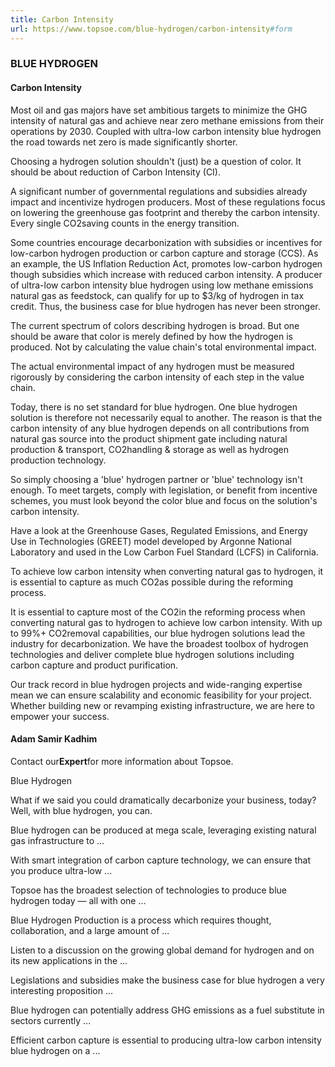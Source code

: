 ```yaml
---
title: Carbon Intensity
url: https://www.topsoe.com/blue-hydrogen/carbon-intensity#form
---
```


### BLUE HYDROGEN

#### Carbon Intensity

Most oil and gas majors have set ambitious targets to minimize the GHG intensity of natural gas and achieve near zero methane emissions from their operations by 2030. Coupled with ultra-low carbon intensity blue hydrogen the road towards net zero is made significantly shorter.

Choosing a hydrogen solution shouldn't (just) be a question of color. It should be about reduction of Carbon Intensity (CI).

A significant number of governmental regulations and subsidies already impact and incentivize hydrogen producers. Most of these regulations focus on lowering the greenhouse gas footprint and thereby the carbon intensity. Every single CO2saving counts in the energy transition.

Some countries encourage decarbonization with subsidies or incentives for low-carbon hydrogen production or carbon capture and storage (CCS). As an example, the US Inflation Reduction Act, promotes low-carbon hydrogen though subsidies which increase with reduced carbon intensity. A producer of ultra-low carbon intensity blue hydrogen using low methane emissions natural gas as feedstock, can qualify for up to $3/kg of hydrogen in tax credit. Thus, the business case for blue hydrogen has never been stronger.

The current spectrum of colors describing hydrogen is broad. But one should be aware that color is merely defined by how the hydrogen is produced. Not by calculating the value chain's total environmental impact.

The actual environmental impact of any hydrogen must be measured rigorously by considering the carbon intensity of each step in the value chain.

Today, there is no set standard for blue hydrogen. One blue hydrogen solution is therefore not necessarily equal to another. The reason is that the carbon intensity of any blue hydrogen depends on all contributions from natural gas source into the product shipment gate including natural production & transport, CO2handling & storage as well as hydrogen production technology.

So simply choosing a 'blue' hydrogen partner or 'blue' technology isn't enough. To meet targets, comply with legislation, or benefit from incentive schemes, you must look beyond the color blue and focus on the solution's carbon intensity.

Have a look at the Greenhouse Gases, Regulated Emissions, and Energy Use in Technologies (GREET) model developed by Argonne National Laboratory and used in the Low Carbon Fuel Standard (LCFS) in California.

To achieve low carbon intensity when converting natural gas to hydrogen, it is essential to capture as much CO2as possible during the reforming process.

It is essential to capture most of the CO2in the reforming process when converting natural gas to hydrogen to achieve low carbon intensity. With up to 99%+ CO2removal capabilities, our blue hydrogen solutions lead the industry for decarbonization. We have the broadest toolbox of hydrogen technologies and deliver complete blue hydrogen solutions including carbon capture and product purification.

Our track record in blue hydrogen projects and wide-ranging expertise mean we can ensure scalability and economic feasibility for your project. Whether building new or revamping existing infrastructure, we are here to empower your success.

#### Adam Samir Kadhim

Contact our**Expert**for more information about Topsoe.

Blue Hydrogen

What if we said you could dramatically decarbonize your business, today? Well, with blue hydrogen, you can.

Blue hydrogen can be produced at mega scale, leveraging existing natural gas infrastructure to ...

With smart integration of carbon capture technology, we can ensure that you produce ultra-low ...

Topsoe has the broadest selection of technologies to produce blue hydrogen today — all with one ...

Blue Hydrogen Production is a process which requires thought, collaboration, and a large amount of ...

Listen to a discussion on the growing global demand for hydrogen and on its new applications in the ...

Legislations and subsidies make the business case for blue hydrogen a very interesting proposition ...

Blue hydrogen can potentially address GHG emissions as a fuel substitute in sectors currently ...

Efficient carbon capture is essential to producing ultra-low carbon intensity blue hydrogen on a ...